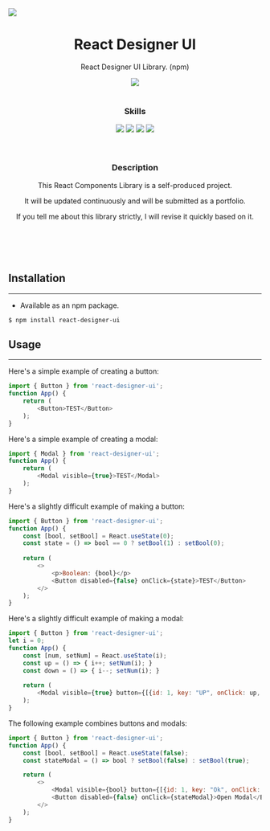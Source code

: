 <image src="https://ifh.cc/g/AwamJW.png">
<div align="center">
  <h1>React Designer UI</h1>
  <p>React Designer UI Library. (npm)</p> <image src="https://img.shields.io/badge/npm%20package-0.0.1-green">
  <br><br>
  <h3><b>Skills</b></h3>
  <image src="https://img.shields.io/badge/javascript-%23323330.svg?style=for-the-badge&logo=javascript&logoColor=%23F7DF1E">
  <image src="https://img.shields.io/badge/react-%2320232a.svg?style=for-the-badge&logo=react&logoColor=%2361DAFB">
  <image src="https://img.shields.io/badge/css3-%231572B6.svg?style=for-the-badge&logo=css3&logoColor=white">
  <image src="https://img.shields.io/badge/NPM-%23000000.svg?style=for-the-badge&logo=npm&logoColor=white">
  <br><br><br>
  <h3><b>Description</b></h3>
  <p>This React Components Library is a self-produced project.</p>
  <p>It will be updated continuously and will be submitted as a portfolio.</p>
  <p>If you tell me about this library strictly, I will revise it quickly based on it.</p>
  <h1></h1>
</div>
<br><br>
    
## Installation
--------------
+ Available as an npm package.
```
$ npm install react-designer-ui
```

## Usage
--------------
Here's a simple example of creating a button:
```js
import { Button } from 'react-designer-ui';
function App() {
    return (
        <Button>TEST</Button>
    );
}
```

Here's a simple example of creating a modal:
```js
import { Modal } from 'react-designer-ui';
function App() {
    return (
        <Modal visible={true}>TEST</Modal>
    );
}
```
    
Here's a slightly difficult example of making a button:
```js
import { Button } from 'react-designer-ui';
function App() {
    const [bool, setBool] = React.useState(0);
    const state = () => bool == 0 ? setBool(1) : setBool(0);
    
    return (
        <>
            <p>Boolean: {bool}</p>
            <Button disabled={false} onClick={state}>TEST</Button>
        </>
    );
}
```
    
Here's a slightly difficult example of making a modal:
```js
import { Button } from 'react-designer-ui';
let i = 0;
function App() {
    const [num, setNum] = React.useState(i);
    const up = () => { i++; setNum(i); }
    const down = () => { i--; setNum(i); }
    
    return (
        <Modal visible={true} button={[{id: 1, key: "UP", onClick: up, disabled: false}, {id: 2, key: "DOWN", onClick: down, disabled: false}]}>{num}</Modal>
    );
}
```
    
The following example combines buttons and modals:
```js
import { Button } from 'react-designer-ui';
function App() {
    const [bool, setBool] = React.useState(false);
    const stateModal = () => bool ? setBool(false) : setBool(true);

    return (
        <>
            <Modal visible={bool} button={[{id: 1, key: "Ok", onClick: stateModal, disabled: false}, {id: 2, key: "Cancel", disabled: true}]}>test</Modal>
            <Button disabled={false} onClick={stateModal}>Open Modal</Button>
        </>
    );
}
```

